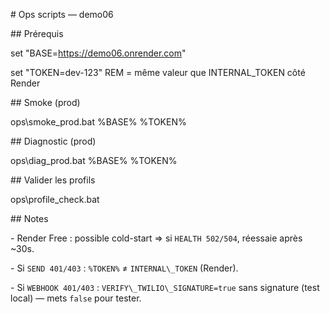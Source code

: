 \# Ops scripts — demo06



\## Prérequis

set "BASE=https://demo06.onrender.com"

set "TOKEN=dev-123"   REM = même valeur que INTERNAL\_TOKEN côté Render





\## Smoke (prod)

ops\\smoke\_prod.bat %BASE% %TOKEN%







\## Diagnostic (prod)

ops\\diag\_prod.bat %BASE% %TOKEN%







\## Valider les profils

ops\\profile\_check.bat







\## Notes

\- Render Free : possible cold-start ⇒ si `HEALTH 502/504`, réessaie après ~30s.

\- Si `SEND 401/403` : `%TOKEN%` ≠ `INTERNAL\_TOKEN` (Render).

\- Si `WEBHOOK 401/403` : `VERIFY\_TWILIO\_SIGNATURE=true` sans signature (test local) — mets `false` pour tester.




